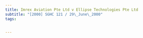 ```yaml
---
title: Imrex Aviation Pte Ltd v Ellipse Technologies Pte Ltd 
subtitle: "[2000] SGHC 121 / 29\_June\_2000"
tags:


---
```


